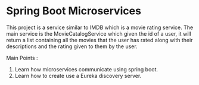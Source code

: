 # Spring Boot Microservices 

This project is a service similar to IMDB which is a movie rating service. The main service is the MovieCatalogService which given the id of a user, it will return a list containing all the movies that the user has rated along with their descriptions and the rating given to them by the user.

Main Points :

1. Learn how microservices communicate using spring boot.
2. Learn how to create use a Eureka discovery server.